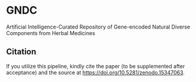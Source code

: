 # GNDC
Artificial Intelligence-Curated Repository of Gene-encoded Natural Diverse Components from Herbal Medicines

## Citation
If you utilize this pipeline, kindly cite the paper (to be supplemented after acceptance) and the source at https://doi.org/10.5281/zenodo.15347063.
